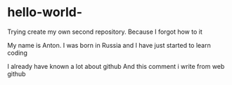 # hello-world-
Trying create my own second repository. Because I forgot how to it 

My name is Anton. I was born in Russia and I have just started to 
learn coding 

I already have known a lot about github
And this comment i write from web github

